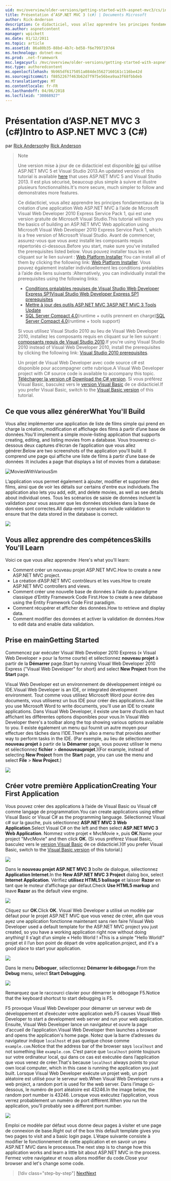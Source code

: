 ```yaml
---
uid: mvc/overview/older-versions/getting-started-with-aspnet-mvc3/cs/intro-to-aspnet-mvc-3
title: Présentation d’ASP.NET MVC 3 (c#) | Documents Microsoft
author: Rick-Anderson
description: Ce didacticiel, vous allez apprendre les principes fondamentaux de la création d’une application Web ASP.NET MVC à l’aide de Microsoft Visual Web Developer 2010 Express Service Pack 1, qui est en cours...
ms.author: aspnetcontent
manager: wpickett
ms.date: 01/12/2011
ms.topic: article
ms.assetid: 86a80b35-88bd-4b7c-bd58-f6e7997197d4
ms.technology: dotnet-mvc
ms.prod: .net-framework
msc.legacyurl: /mvc/overview/older-versions/getting-started-with-aspnet-mvc3/cs/intro-to-aspnet-mvc-3
msc.type: authoredcontent
ms.openlocfilehash: 9b965df6175051a084de35627160161c116be42d
ms.sourcegitcommit: f8852267f463b62d7f975e56bea9aa3f68fbbdeb
ms.translationtype: MT
ms.contentlocale: fr-FR
ms.lasthandoff: 04/06/2018
ms.locfileid: "30868927"
---
```

<a name="intro-to-aspnet-mvc-3-c"></a><span data-ttu-id="258f7-103">Présentation d’ASP.NET MVC 3 (c#)</span><span class="sxs-lookup"><span data-stu-id="258f7-103">Intro to ASP.NET MVC 3 (C#)</span></span>
====================
<span data-ttu-id="258f7-104">par [Rick Anderson](https://github.com/Rick-Anderson)</span><span class="sxs-lookup"><span data-stu-id="258f7-104">by [Rick Anderson](https://github.com/Rick-Anderson)</span></span>

> > [!NOTE]
> > <span data-ttu-id="258f7-105">Une version mise à jour de ce didacticiel est disponible [ici](../../../getting-started/introduction/getting-started.md) qui utilise ASP.NET MVC 5 et Visual Studio 2013.</span><span class="sxs-lookup"><span data-stu-id="258f7-105">An updated version of this tutorial is available [here](../../../getting-started/introduction/getting-started.md) that uses ASP.NET MVC 5 and Visual Studio 2013.</span></span> <span data-ttu-id="258f7-106">Il est plus sécurisé, beaucoup plus simple à suivre et illustre plusieurs fonctionnalités.</span><span class="sxs-lookup"><span data-stu-id="258f7-106">It's more secure, much simpler to follow and demonstrates more features.</span></span>
> 
> 
> <span data-ttu-id="258f7-107">Ce didacticiel, vous allez apprendre les principes fondamentaux de la création d’une application Web ASP.NET MVC à l’aide de Microsoft Visual Web Developer 2010 Express Service Pack 1, qui est une version gratuite de Microsoft Visual Studio.</span><span class="sxs-lookup"><span data-stu-id="258f7-107">This tutorial will teach you the basics of building an ASP.NET MVC Web application using Microsoft Visual Web Developer 2010 Express Service Pack 1, which is a free version of Microsoft Visual Studio.</span></span> <span data-ttu-id="258f7-108">Avant de commencer, assurez-vous que vous avez installé les composants requis répertoriés ci-dessous.</span><span class="sxs-lookup"><span data-stu-id="258f7-108">Before you start, make sure you've installed the prerequisites listed below.</span></span> <span data-ttu-id="258f7-109">Vous pouvez installer tous les en cliquant sur le lien suivant : [Web Platform Installer](https://www.microsoft.com/web/gallery/install.aspx?appid=VWD2010SP1Pack).</span><span class="sxs-lookup"><span data-stu-id="258f7-109">You can install all of them by clicking the following link: [Web Platform Installer](https://www.microsoft.com/web/gallery/install.aspx?appid=VWD2010SP1Pack).</span></span> <span data-ttu-id="258f7-110">Vous pouvez également installer individuellement les conditions préalables à l’aide des liens suivants :</span><span class="sxs-lookup"><span data-stu-id="258f7-110">Alternatively, you can individually install the prerequisites using the following links:</span></span>
> 
> - [<span data-ttu-id="258f7-111">Conditions préalables requises de Visual Studio Web Developer Express SP1</span><span class="sxs-lookup"><span data-stu-id="258f7-111">Visual Studio Web Developer Express SP1 prerequisites</span></span>](https://www.microsoft.com/web/gallery/install.aspx?appid=VWD2010SP1Pack)
> - [<span data-ttu-id="258f7-112">Mettre à jour des outils ASP.NET MVC 3</span><span class="sxs-lookup"><span data-stu-id="258f7-112">ASP.NET MVC 3 Tools Update</span></span>](https://www.microsoft.com/web/gallery/install.aspx?appsxml=&amp;appid=MVC3)
> - <span data-ttu-id="258f7-113">[SQL Server Compact 4.0](https://www.microsoft.com/web/gallery/install.aspx?appid=SQLCE;SQLCEVSTools_4_0)(runtime + outils prennent en charge)</span><span class="sxs-lookup"><span data-stu-id="258f7-113">[SQL Server Compact 4.0](https://www.microsoft.com/web/gallery/install.aspx?appid=SQLCE;SQLCEVSTools_4_0)(runtime + tools support)</span></span>
> 
> <span data-ttu-id="258f7-114">Si vous utilisez Visual Studio 2010 au lieu de Visual Web Developer 2010, installez les composants requis en cliquant sur le lien suivant : [composants requis de Visual Studio 2010](https://www.microsoft.com/web/gallery/install.aspx?appsxml=&amp;appid=VS2010SP1Pack).</span><span class="sxs-lookup"><span data-stu-id="258f7-114">If you're using Visual Studio 2010 instead of Visual Web Developer 2010, install the prerequisites by clicking the following link: [Visual Studio 2010 prerequisites](https://www.microsoft.com/web/gallery/install.aspx?appsxml=&amp;appid=VS2010SP1Pack).</span></span>
> 
> <span data-ttu-id="258f7-115">Un projet de Visual Web Developer avec code source c# est disponible pour accompagner cette rubrique.</span><span class="sxs-lookup"><span data-stu-id="258f7-115">A Visual Web Developer project with C# source code is available to accompany this topic.</span></span> <span data-ttu-id="258f7-116">[Télécharger la version c#](https://code.msdn.microsoft.com/Introduction-to-MVC-3-10d1b098).</span><span class="sxs-lookup"><span data-stu-id="258f7-116">[Download the C# version](https://code.msdn.microsoft.com/Introduction-to-MVC-3-10d1b098).</span></span> <span data-ttu-id="258f7-117">Si vous préférez Visual Basic, basculez vers le [version Visual Basic](../vb/intro-to-aspnet-mvc-3.md) de ce didacticiel.</span><span class="sxs-lookup"><span data-stu-id="258f7-117">If you prefer Visual Basic, switch to the [Visual Basic version](../vb/intro-to-aspnet-mvc-3.md) of this tutorial.</span></span>


## <a name="what-youll-build"></a><span data-ttu-id="258f7-118">Ce que vous allez générer</span><span class="sxs-lookup"><span data-stu-id="258f7-118">What You'll Build</span></span>

<span data-ttu-id="258f7-119">Vous allez implémenter une application de liste de films simple qui prend en charge la création, modification et affichage des films à partir d’une base de données.</span><span class="sxs-lookup"><span data-stu-id="258f7-119">You'll implement a simple movie-listing application that supports creating, editing, and listing movies from a database.</span></span> <span data-ttu-id="258f7-120">Vous trouverez ci-dessous deux captures d’écran de l’application que vous allez générer.</span><span class="sxs-lookup"><span data-stu-id="258f7-120">Below are two screenshots of the application you'll build.</span></span> <span data-ttu-id="258f7-121">Il comprend une page qui affiche une liste de films à partir d’une base de données :</span><span class="sxs-lookup"><span data-stu-id="258f7-121">It includes a page that displays a list of movies from a database:</span></span>

![MoviesWithVariousSm](intro-to-aspnet-mvc-3/_static/image1.png)

<span data-ttu-id="258f7-123">L’application vous permet également à ajouter, modifier et supprimer des films, ainsi que de voir les détails sur certains d'entre eux individuels.</span><span class="sxs-lookup"><span data-stu-id="258f7-123">The application also lets you add, edit, and delete movies, as well as see details about individual ones.</span></span> <span data-ttu-id="258f7-124">Tous les scénarios de saisie de données incluent la validation pour vous assurer que les données stockées dans la base de données sont correctes.</span><span class="sxs-lookup"><span data-stu-id="258f7-124">All data-entry scenarios include validation to ensure that the data stored in the database is correct.</span></span>

![](intro-to-aspnet-mvc-3/_static/image2.png)

## <a name="skills-youll-learn"></a><span data-ttu-id="258f7-125">Vous allez apprendre des compétences</span><span class="sxs-lookup"><span data-stu-id="258f7-125">Skills You'll Learn</span></span>

<span data-ttu-id="258f7-126">Voici ce que vous allez apprendre :</span><span class="sxs-lookup"><span data-stu-id="258f7-126">Here's what you'll learn:</span></span>

- <span data-ttu-id="258f7-127">Comment créer un nouveau projet ASP.NET MVC.</span><span class="sxs-lookup"><span data-stu-id="258f7-127">How to create a new ASP.NET MVC project.</span></span>
- <span data-ttu-id="258f7-128">La création d’ASP.NET MVC contrôleurs et les vues.</span><span class="sxs-lookup"><span data-stu-id="258f7-128">How to create ASP.NET MVC controllers and views.</span></span>
- <span data-ttu-id="258f7-129">Comment créer une nouvelle base de données à l’aide du paradigme classique d’Entity Framework Code First.</span><span class="sxs-lookup"><span data-stu-id="258f7-129">How to create a new database using the Entity Framework Code First paradigm.</span></span>
- <span data-ttu-id="258f7-130">Comment récupérer et afficher des données.</span><span class="sxs-lookup"><span data-stu-id="258f7-130">How to retrieve and display data.</span></span>
- <span data-ttu-id="258f7-131">Comment modifier des données et activer la validation de données.</span><span class="sxs-lookup"><span data-stu-id="258f7-131">How to edit data and enable data validation.</span></span>

## <a name="getting-started"></a><span data-ttu-id="258f7-132">Prise en main</span><span class="sxs-lookup"><span data-stu-id="258f7-132">Getting Started</span></span>

<span data-ttu-id="258f7-133">Commencez par exécuter Visual Web Developer 2010 Express (« Visual Web Developer » pour la forme courte) et sélectionnez **nouveau projet** à partir de la **Démarrer** page.</span><span class="sxs-lookup"><span data-stu-id="258f7-133">Start by running Visual Web Developer 2010 Express ("Visual Web Developer" for short) and select **New Project** from the **Start** page.</span></span>

<span data-ttu-id="258f7-134">Visual Web Developer est un environnement de développement intégré ou IDE.</span><span class="sxs-lookup"><span data-stu-id="258f7-134">Visual Web Developer is an IDE, or integrated development environment.</span></span> <span data-ttu-id="258f7-135">Tout comme vous utilisez Microsoft Word pour écrire des documents, vous utiliserez un bus IDE pour créer des applications.</span><span class="sxs-lookup"><span data-stu-id="258f7-135">Just like you use Microsoft Word to write documents, you'll use an IDE to create applications.</span></span> <span data-ttu-id="258f7-136">Dans Visual Web Developer, il existe une barre d’outils en haut affichant les différentes options disponibles pour vous.</span><span class="sxs-lookup"><span data-stu-id="258f7-136">In Visual Web Developer there's a toolbar along the top showing various options available to you.</span></span> <span data-ttu-id="258f7-137">Il existe également un menu qui fournit un autre moyen pour effectuer des tâches dans l’IDE.</span><span class="sxs-lookup"><span data-stu-id="258f7-137">There's also a menu that provides another way to perform tasks in the IDE.</span></span> <span data-ttu-id="258f7-138">(Par exemple, au lieu de sélectionner **nouveau projet** à partir de la **Démarrer** page, vous pouvez utiliser le menu et sélectionnez **fichier** &gt; **denouveauprojet**.)</span><span class="sxs-lookup"><span data-stu-id="258f7-138">(For example, instead of selecting **New Project** from the **Start** page, you can use the menu and select **File** &gt; **New Project**.)</span></span>

[![](intro-to-aspnet-mvc-3/_static/image4.png)](intro-to-aspnet-mvc-3/_static/image3.png)

## <a name="creating-your-first-application"></a><span data-ttu-id="258f7-139">Créer votre première Application</span><span class="sxs-lookup"><span data-stu-id="258f7-139">Creating Your First Application</span></span>

<span data-ttu-id="258f7-140">Vous pouvez créer des applications à l’aide de Visual Basic ou Visual c# comme langage de programmation.</span><span class="sxs-lookup"><span data-stu-id="258f7-140">You can create applications using either Visual Basic or Visual C# as the programming language.</span></span> <span data-ttu-id="258f7-141">Sélectionnez Visual c# sur la gauche, puis sélectionnez **ASP.NET MVC 3 Web Application**.</span><span class="sxs-lookup"><span data-stu-id="258f7-141">Select Visual C# on the left and then select **ASP.NET MVC 3 Web Application**.</span></span> <span data-ttu-id="258f7-142">Nommez votre projet « MvcMovie », puis **OK**.</span><span class="sxs-lookup"><span data-stu-id="258f7-142">Name your project "MvcMovie" and then click **OK**.</span></span> <span data-ttu-id="258f7-143">(Si vous préférez Visual Basic, basculez vers le [version Visual Basic](../vb/intro-to-aspnet-mvc-3.md) de ce didacticiel.)</span><span class="sxs-lookup"><span data-stu-id="258f7-143">(If you prefer Visual Basic, switch to the [Visual Basic version](../vb/intro-to-aspnet-mvc-3.md) of this tutorial.)</span></span>

![](intro-to-aspnet-mvc-3/_static/image5.png)

<span data-ttu-id="258f7-144">Dans le **nouveau projet ASP.NET MVC 3** boîte de dialogue, sélectionnez **Application Internet**.</span><span class="sxs-lookup"><span data-stu-id="258f7-144">In the **New ASP.NET MVC 3 Project** dialog box, select **Internet Application**.</span></span> <span data-ttu-id="258f7-145">Vérifiez **utilisez HTML5 balisage** et laisser **Razor** en tant que le moteur d’affichage par défaut.</span><span class="sxs-lookup"><span data-stu-id="258f7-145">Check **Use HTML5 markup** and leave **Razor** as the default view engine.</span></span>

![](intro-to-aspnet-mvc-3/_static/image6.png)

<span data-ttu-id="258f7-146">Cliquez sur **OK**.</span><span class="sxs-lookup"><span data-stu-id="258f7-146">Click **OK**.</span></span> <span data-ttu-id="258f7-147">Visual Web Developer a utilisé un modèle par défaut pour le projet ASP.NET MVC que vous venez de créer, afin que vous ayez une application fonctionne maintenant sans rien faire !</span><span class="sxs-lookup"><span data-stu-id="258f7-147">Visual Web Developer used a default template for the ASP.NET MVC project you just created, so you have a working application right now without doing anything!</span></span> <span data-ttu-id="258f7-148">Il s’agit d’un simple « Hello World ! »</span><span class="sxs-lookup"><span data-stu-id="258f7-148">This is a simple "Hello World!"</span></span> <span data-ttu-id="258f7-149">projet et il l’un bon point de départ de votre application.</span><span class="sxs-lookup"><span data-stu-id="258f7-149">project, and it's a good place to start your application.</span></span>

[![](intro-to-aspnet-mvc-3/_static/image8.png)](intro-to-aspnet-mvc-3/_static/image7.png)

<span data-ttu-id="258f7-150">Dans le menu **Déboguer**, sélectionnez **Démarrer le débogage**.</span><span class="sxs-lookup"><span data-stu-id="258f7-150">From the **Debug** menu, select **Start Debugging**.</span></span>

![](intro-to-aspnet-mvc-3/_static/image9.png)

<span data-ttu-id="258f7-151">Remarquez que le raccourci clavier pour démarrer le débogage F5.</span><span class="sxs-lookup"><span data-stu-id="258f7-151">Notice that the keyboard shortcut to start debugging is F5.</span></span>

<span data-ttu-id="258f7-152">F5 provoque Visual Web Developer pour démarrer un serveur web de développement et d’exécuter votre application web.</span><span class="sxs-lookup"><span data-stu-id="258f7-152">F5 causes Visual Web Developer to start a development web server and run your web application.</span></span> <span data-ttu-id="258f7-153">Ensuite, Visual Web Developer lance un navigateur et ouvre la page d’accueil de l’application.</span><span class="sxs-lookup"><span data-stu-id="258f7-153">Visual Web Developer then launches a browser and opens the application's home page.</span></span> <span data-ttu-id="258f7-154">Notez que la barre d’adresses du navigateur indique `localhost` et pas quelque chose comme `example.com`.</span><span class="sxs-lookup"><span data-stu-id="258f7-154">Notice that the address bar of the browser says `localhost` and not something like `example.com`.</span></span> <span data-ttu-id="258f7-155">C’est parce que `localhost` pointe toujours sur votre ordinateur local, qui dans ce cas est exécutée dans l’application que vous venez de créer.</span><span class="sxs-lookup"><span data-stu-id="258f7-155">That's because `localhost` always points to your own local computer, which in this case is running the application you just built.</span></span> <span data-ttu-id="258f7-156">Lorsque Visual Web Developer exécute un projet web, un port aléatoire est utilisé pour le serveur web.</span><span class="sxs-lookup"><span data-stu-id="258f7-156">When Visual Web Developer runs a web project, a random port is used for the web server.</span></span> <span data-ttu-id="258f7-157">Dans l’image ci-dessous, le numéro de port aléatoire est 43246.</span><span class="sxs-lookup"><span data-stu-id="258f7-157">In the image below, the random port number is 43246.</span></span> <span data-ttu-id="258f7-158">Lorsque vous exécutez l’application, vous verrez probablement un numéro de port différent.</span><span class="sxs-lookup"><span data-stu-id="258f7-158">When you run the application, you'll probably see a different port number.</span></span>

![](intro-to-aspnet-mvc-3/_static/image10.png)

<span data-ttu-id="258f7-159">Emploi ce modèle par défaut vous donne deux pages à visiter et une page de connexion de base.</span><span class="sxs-lookup"><span data-stu-id="258f7-159">Right out of the box this default template gives you two pages to visit and a basic login page.</span></span> <span data-ttu-id="258f7-160">L’étape suivante consiste à modifier le fonctionnement de cette application et en savoir un peu ASP.NET MVC dans le processus.</span><span class="sxs-lookup"><span data-stu-id="258f7-160">The next step is to change how this application works and learn a little bit about ASP.NET MVC in the process.</span></span> <span data-ttu-id="258f7-161">Fermez votre navigateur et nous allons modifier du code.</span><span class="sxs-lookup"><span data-stu-id="258f7-161">Close your browser and let's change some code.</span></span>

> [!div class="step-by-step"]
> [<span data-ttu-id="258f7-162">Next</span><span class="sxs-lookup"><span data-stu-id="258f7-162">Next</span></span>](adding-a-controller.md)
